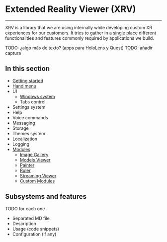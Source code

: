 # Extended Reality Viewer (XRV)

---

XRV is a library that we are using internally while developing custom XR experiences for our customers. It tries to gather in a single place different functionalities and features commonly required by applications we build.

TODO: ¿algo más de texto? (apps para HoloLens y Quest)
TODO: añadir captura

## In this section

- [Getting started](getting_started.md)
- [Hand menu](hand_menu.md)
- UI
  - [Windows system](windows_system.md)
  - Tabs control
- Settings system
- Help
- Voice commands
- Messaging
- Storage
- Themes system
- Localization
- Logging
- [Modules](modules/index.md)
  - [Image Gallery](modules/imageGallery/index.md)
  - [Models Viewer](modules/modelsLoader/index.md)
  - [Painter](modules/painter/index.md)
  - [Ruler](modules/ruler/index.md)
  - [Streaming Viewer](modules/streamingviewer/index.md)
  - [Custom Modules](modules/customModule/index.md)

## Subsystems and features

TODO for each one

- Separated MD file
- Description
- Usage (code snippets)
- Configuration (if any)
